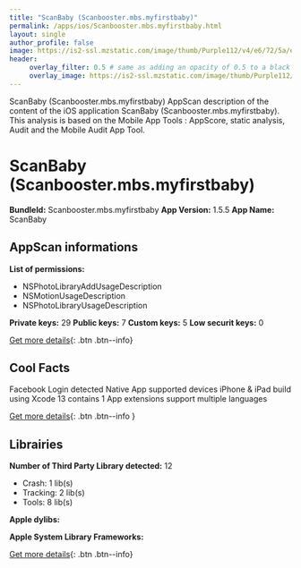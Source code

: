 ```yaml
---
title: "ScanBaby (Scanbooster.mbs.myfirstbaby)"
permalink: /apps/ios/Scanbooster.mbs.myfirstbaby.html
layout: single
author_profile: false
image: https://is2-ssl.mzstatic.com/image/thumb/Purple112/v4/e6/72/5a/e6725ab9-f7f7-c9ae-d87e-25a9e0ca0de2/AppIcon-0-0-1x_U007emarketing-0-0-0-7-0-0-sRGB-0-0-0-GLES2_U002c0-512MB-85-220-0-0.jpeg/512x512bb.jpg
header: 
     overlay_filter: 0.5 # same as adding an opacity of 0.5 to a black background
     overlay_image: https://is2-ssl.mzstatic.com/image/thumb/Purple112/v4/e6/72/5a/e6725ab9-f7f7-c9ae-d87e-25a9e0ca0de2/AppIcon-0-0-1x_U007emarketing-0-0-0-7-0-0-sRGB-0-0-0-GLES2_U002c0-512MB-85-220-0-0.jpeg/512x512bb.jpg
---
```

ScanBaby (Scanbooster.mbs.myfirstbaby) AppScan description of the content of the iOS application ScanBaby (Scanbooster.mbs.myfirstbaby). This analysis is based on the Mobile App Tools : AppScore, static analysis, Audit and the Mobile Audit App Tool.

# ScanBaby (Scanbooster.mbs.myfirstbaby)

**BundleId:** Scanbooster.mbs.myfirstbaby
**App Version:** 1.5.5
**App Name:** ScanBaby


## AppScan informations 

**List of permissions:** 
- NSPhotoLibraryAddUsageDescription
- NSMotionUsageDescription
- NSPhotoLibraryUsageDescription
  
  
**Private keys:** 29
**Public keys:** 7
**Custom keys:** 5
**Low securit keys:** 0
  
[Get more details](/pricing.html){: .btn .btn--info}

## Cool Facts

Facebook Login detected
Native App
supported devices iPhone & iPad
build using Xcode 13
contains 1 App extensions
support multiple languages
  
[Get more details](/pricing.html){: .btn .btn--info }

## Librairies 
**Number of Third Party Library detected:** 12
- Crash: 1 lib(s)
- Tracking: 2 lib(s)
- Tools: 8 lib(s)


**Apple dylibs:**


**Apple System Library Frameworks:**


  
[Get more details](/pricing.html){: .btn .btn--info}

